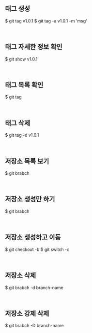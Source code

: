 ## 태그 생성
$ git tag v1.0.1
$ git tag -a v1.0.1 -m 'msg'

<br>

## 태그 자세한 정보 확인
$ git show v1.0.1

<br>

## 태그 목록 확인
$ git tag

<br>

## 태그 삭제
$ git tag -d v1.0.1

<br>

## 저장소 목록 보기
$ git brabch

<br>

## 저장소 생성만 하기
$ git brabch <new-branch>

<br>

## 저장소 생성하고 이동
$ git checkout -b <new-branch>
$ git switch -c <new-branch>

<br>

## 저장소 삭제
$ git brabch -d branch-name

<br>

## 저장소 강제 삭제
$ git brabch -D branch-name

<br>
